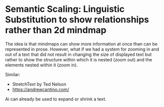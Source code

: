 # Semantic Scaling: Linguistic Substitution to show relationships rather than 2d mindmap
The idea is that mindmaps can show more information at once than can be represented in prose. However, what if we had a system for zooming in and out of a text that did not result in changing the size of displayed text but rather to show the structure within which it is nested (zoom out) and the elements nested within it (zoom in).

Similar:
- StretchText by Ted Nelson
- https://andrewcantino.com/

Ai can already be used to expand or shrink a text.

